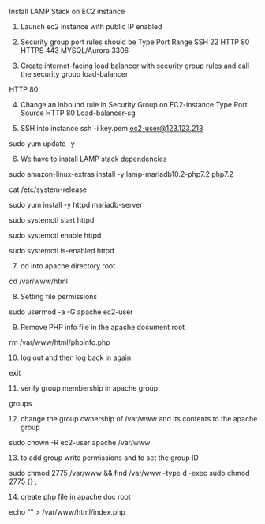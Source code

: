 Install LAMP Stack on EC2 instance

1. Launch ec2 instance with public IP enabled

2. Security group port rules should be
Type            Port Range
SSH             22
HTTP            80
HTTPS           443
MYSQL/Aurora    3306

3. Create internet-facing load balancer with security group rules and call the security group load-balancer

HTTP        80

4. Change an inbound rule in Security Group on EC2-instance
Type        Port    Source
HTTP        80      Load-balancer-sg


5. SSH into instance ssh -i key.pem ec2-user@123.123.213

sudo yum update -y

6. We have to install LAMP stack dependencies

sudo amazon-linux-extras install -y lamp-mariadb10.2-php7.2 php7.2

cat /etc/system-release

sudo yum install -y httpd mariadb-server

sudo systemctl start httpd

sudo systemctl enable httpd

sudo systemctl is-enabled httpd

7. cd into apache directory root

cd /var/www/html

8. Setting file permissions

sudo usermod -a -G apache ec2-user

9. Remove PHP info file in the apache document root

rm /var/www/html/phpinfo.php

10. log out and then log back in again 

exit
 
11. verify group membership in apache group

groups

12. change the group ownership of /var/www and its contents to the apache group

sudo chown -R ec2-user:apache /var/www

13. to add group write permissions and to set the group ID

sudo chmod 2775 /var/www && find /var/www -type d -exec sudo chmod 2775 {} \;


14. create php file in apache doc root

echo "<?php index(); ?>" > /var/www/html/index.php

